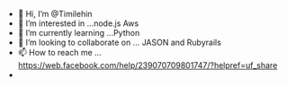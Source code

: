 - 👋 Hi, I’m @Timilehin
- 👀 I’m interested in ...node.js Aws
- 🌱 I’m currently learning ...Python
- 💞️ I’m looking to collaborate on ... JASON and Rubyrails
- 📫 How to reach me ... https://web.facebook.com/help/239070709801747/?helpref=uf_share
- 

<!---
Timweb0/Timweb0 is a ✨ special ✨ repository because its `README.md` (this file) appears on your GitHub profile.
You can click the Preview link to take a look at your changes.
--->
